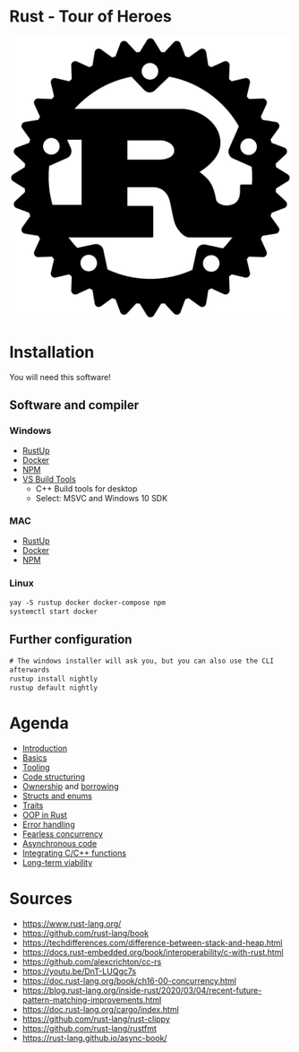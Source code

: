 # Rust - Tour of Heroes
![Rust Logo](./img/logo.png)

# Installation
You will need this software!

## Software and compiler
### Windows
* [RustUp](https://rustup.rs/#)
* [Docker](https://docs.docker.com/docker-for-windows/)
* [NPM](https://nodejs.org/en/download/)
* [VS Build Tools](https://visualstudio.microsoft.com/vs/)
    * C++ Build tools for desktop
    * Select: MSVC and Windows 10 SDK

### MAC
* [RustUp](https://rustup.rs/#)
* [Docker](https://docs.docker.com/docker-for-mac/install/)
* [NPM](https://nodejs.org/en/download/)

### Linux
```shell-script
yay -S rustup docker docker-compose npm
systemctl start docker
```

## Further configuration
```shell-script
# The windows installer will ask you, but you can also use the CLI afterwards
rustup install nightly
rustup default nightly
```

# Agenda
* [Introduction](https://github.com/Geigerkind/rust-schulung/tree/master/rust/introduction)
* [Basics](https://github.com/Geigerkind/rust-schulung/tree/master/rust/basics)
* [Tooling](https://github.com/Geigerkind/rust-schulung/tree/master/rust/tooling)
* [Code structuring](https://github.com/Geigerkind/rust-schulung/tree/master/rust/code_structuring)
* [Ownership](https://github.com/Geigerkind/rust-schulung/tree/master/rust/ownership) and [borrowing](https://github.com/Geigerkind/rust-schulung/tree/master/rust/borrowing)
* [Structs and enums](https://github.com/Geigerkind/rust-schulung/tree/master/rust/structs_and_enums)
* [Traits](https://github.com/Geigerkind/rust-schulung/tree/master/rust/traits)
* [OOP in Rust](https://github.com/Geigerkind/rust-schulung/tree/master/rust/oop_in_rust)
* [Error handling](https://github.com/Geigerkind/rust-schulung/tree/master/rust/error_handling)
* [Fearless concurrency](https://github.com/Geigerkind/rust-schulung/tree/master/rust/fearless_concurrency)
* [Asynchronous code](https://github.com/Geigerkind/rust-schulung/tree/master/rust/async_code)
* [Integrating C/C++ functions](https://github.com/Geigerkind/rust-schulung/tree/master/rust/c_abi_integration)
* [Long-term viability](https://github.com/Geigerkind/rust-schulung/tree/master/rust/long_term_viability)

# Sources
* https://www.rust-lang.org/
* https://github.com/rust-lang/book
* https://techdifferences.com/difference-between-stack-and-heap.html
* https://docs.rust-embedded.org/book/interoperability/c-with-rust.html
* https://github.com/alexcrichton/cc-rs
* https://youtu.be/DnT-LUQgc7s
* https://doc.rust-lang.org/book/ch16-00-concurrency.html
* https://blog.rust-lang.org/inside-rust/2020/03/04/recent-future-pattern-matching-improvements.html
* https://doc.rust-lang.org/cargo/index.html
* https://github.com/rust-lang/rust-clippy
* https://github.com/rust-lang/rustfmt
* https://rust-lang.github.io/async-book/